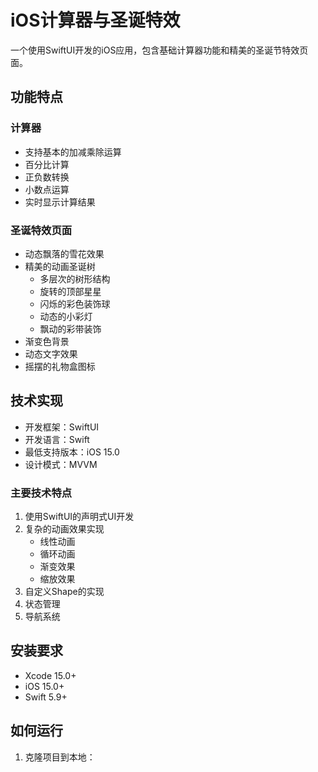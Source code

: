 # iOS计算器与圣诞特效

一个使用SwiftUI开发的iOS应用，包含基础计算器功能和精美的圣诞节特效页面。

## 功能特点

### 计算器
- 支持基本的加减乘除运算
- 百分比计算
- 正负数转换
- 小数点运算
- 实时显示计算结果

### 圣诞特效页面
- 动态飘落的雪花效果
- 精美的动画圣诞树
  - 多层次的树形结构
  - 旋转的顶部星星
  - 闪烁的彩色装饰球
  - 动态的小彩灯
  - 飘动的彩带装饰
- 渐变色背景
- 动态文字效果
- 摇摆的礼物盒图标

## 技术实现

- 开发框架：SwiftUI
- 开发语言：Swift
- 最低支持版本：iOS 15.0
- 设计模式：MVVM

### 主要技术特点
1. 使用SwiftUI的声明式UI开发
2. 复杂的动画效果实现
   - 线性动画
   - 循环动画
   - 渐变效果
   - 缩放效果
3. 自定义Shape的实现
4. 状态管理
5. 导航系统

## 安装要求

- Xcode 15.0+
- iOS 15.0+
- Swift 5.9+

## 如何运行

1. 克隆项目到本地： 
